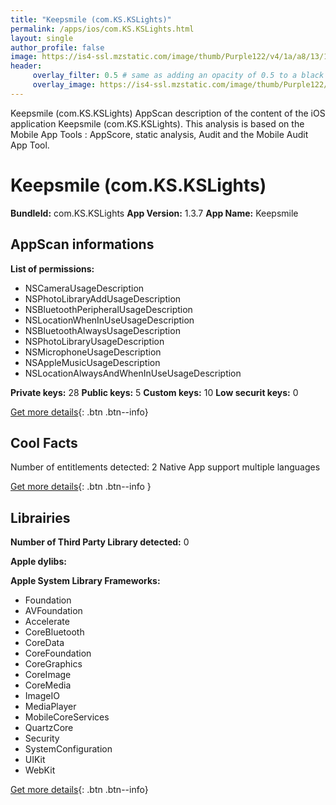 ```yaml
---
title: "Keepsmile (com.KS.KSLights)"
permalink: /apps/ios/com.KS.KSLights.html
layout: single
author_profile: false
image: https://is4-ssl.mzstatic.com/image/thumb/Purple122/v4/1a/a8/13/1aa8131a-3a8e-9543-d844-bd9a06fdea7d/AppIcon-0-0-1x_U007emarketing-0-0-0-5-0-0-sRGB-0-0-0-GLES2_U002c0-512MB-85-220-0-0.png/512x512bb.jpg
header: 
     overlay_filter: 0.5 # same as adding an opacity of 0.5 to a black background
     overlay_image: https://is4-ssl.mzstatic.com/image/thumb/Purple122/v4/1a/a8/13/1aa8131a-3a8e-9543-d844-bd9a06fdea7d/AppIcon-0-0-1x_U007emarketing-0-0-0-5-0-0-sRGB-0-0-0-GLES2_U002c0-512MB-85-220-0-0.png/512x512bb.jpg
---
```

Keepsmile (com.KS.KSLights) AppScan description of the content of the iOS application Keepsmile (com.KS.KSLights). This analysis is based on the Mobile App Tools : AppScore, static analysis, Audit and the Mobile Audit App Tool.

# Keepsmile (com.KS.KSLights)

**BundleId:** com.KS.KSLights
**App Version:** 1.3.7
**App Name:** Keepsmile


## AppScan informations 

**List of permissions:** 
- NSCameraUsageDescription
- NSPhotoLibraryAddUsageDescription
- NSBluetoothPeripheralUsageDescription
- NSLocationWhenInUseUsageDescription
- NSBluetoothAlwaysUsageDescription
- NSPhotoLibraryUsageDescription
- NSMicrophoneUsageDescription
- NSAppleMusicUsageDescription
- NSLocationAlwaysAndWhenInUseUsageDescription
  
  
**Private keys:** 28
**Public keys:** 5
**Custom keys:** 10
**Low securit keys:** 0
  
[Get more details](/pricing.html){: .btn .btn--info}

## Cool Facts

Number of entitlements detected: 2
Native App
support multiple languages
  
[Get more details](/pricing.html){: .btn .btn--info }

## Librairies 
**Number of Third Party Library detected:** 0


**Apple dylibs:**


**Apple System Library Frameworks:**
- Foundation
- AVFoundation
- Accelerate
- CoreBluetooth
- CoreData
- CoreFoundation
- CoreGraphics
- CoreImage
- CoreMedia
- ImageIO
- MediaPlayer
- MobileCoreServices
- QuartzCore
- Security
- SystemConfiguration
- UIKit
- WebKit


  
[Get more details](/pricing.html){: .btn .btn--info}


